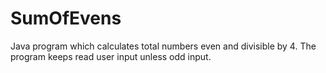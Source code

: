 # SumOfEvens
Java program which calculates total numbers even and divisible by 4.
The program keeps read user input unless odd input.
